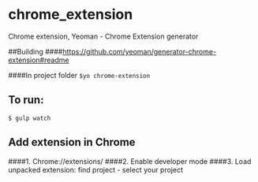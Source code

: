 # chrome_extension
Chrome extension, Yeoman - Chrome Extension generator

##Building
####https://github.com/yeoman/generator-chrome-extension#readme 

####In project folder
``
$yo chrome-extension
``

## To run:
``
$ gulp watch
``

## Add extension in Chrome

####1. Chrome://extensions/ 
####2. Enable developer mode
####3. Load unpacked extension: find project - select your project
